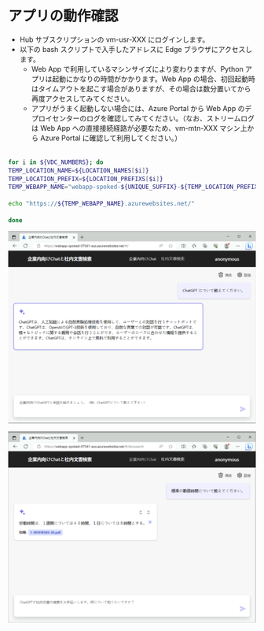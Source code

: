 # アプリの動作確認

- Hub サブスクリプションの vm-usr-XXX にログインします。
- 以下の bash スクリプトで入手したアドレスに Edge ブラウザにアクセスします。
  - Web App で利用しているマシンサイズにより変わりますが、Python アプリは起動にかなりの時間がかかります。Web App の場合、初回起動時はタイムアウトを起こす場合がありますが、その場合は数分置いてから再度アクセスしてみてください。
  - アプリがうまく起動しない場合には、Azure Portal から Web App のデプロイセンターのログを確認してみてください。（なお、ストリームログは Web App への直接接続経路が必要なため、vm-mtn-XXX マシン上から Azure Portal に確認して利用してください。）

```bash

for i in ${VDC_NUMBERS}; do
TEMP_LOCATION_NAME=${LOCATION_NAMES[$i]}
TEMP_LOCATION_PREFIX=${LOCATION_PREFIXS[$i]}
TEMP_WEBAPP_NAME="webapp-spoked-${UNIQUE_SUFFIX}-${TEMP_LOCATION_PREFIX}"

echo "https://${TEMP_WEBAPP_NAME}.azurewebsites.net/"

done 

```

![picture 1](./images/73a0ad8eb0000d1a801a722996c69fff47e54d7ca575f6c43fc18ce15ff1ab4c.png)  

![picture 0](./images/3764597de40f23b3c338063cbffa9a7682436b3903593a0444f7ec953e471708.png)  
